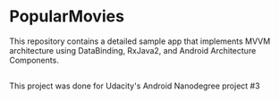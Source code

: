 # PopularMovies
This repository contains a detailed sample app that implements MVVM architecture using DataBinding, RxJava2, and Android Architecture Components.
##
This project was done for Udacity's Android Nanodegree project #3

